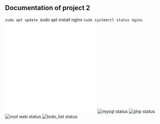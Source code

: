## Documentation of project 2

`sudo apt update
`sudo apt install nginx
`sudo systemctl status nginx`
![nginx status](./project2.md)
![sucessful installation of nginx](project2.md)
![mysql status](./images/png)
![php status](./images/png)
![root web status](./images/png)
![todo_list status](./images/png)
